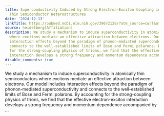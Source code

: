 ```yaml
---
title: Superconductivity Induced by Strong Electron-Exciton Coupling in Doped Atomically
  Thin Semiconductor Heterostructures
date: '2024-12-13'
linkTitle: https://pubmed.ncbi.nlm.nih.gov/39672128/?utm_source=curl&utm_medium=rss&utm_campaign=pubmed-2&utm_content=1FakS-2QOkCT8HsMOQP1bCRQ4YzyumYOmxmF0moLsQ3dFB1E9V&fc=20220326224207&ff=20241214171558&v=2.18.0.post9+e462414
source: heidelberg[Affiliation]
description: We study a mechanism to induce superconductivity in atomically thin semiconductors
  where excitons mediate an effective attraction between electrons. Our model includes
  interaction effects beyond the paradigm of phonon-mediated superconductivity and
  connects to the well-established limits of Bose and Fermi polarons. By accounting
  for the strong-coupling physics of trions, we find that the effective electron-exciton
  interaction develops a strong frequency and momentum dependence accompanied by ...
disable_comments: true
---
```

We study a mechanism to induce superconductivity in atomically thin semiconductors where excitons mediate an effective attraction between electrons. Our model includes interaction effects beyond the paradigm of phonon-mediated superconductivity and connects to the well-established limits of Bose and Fermi polarons. By accounting for the strong-coupling physics of trions, we find that the effective electron-exciton interaction develops a strong frequency and momentum dependence accompanied by ...